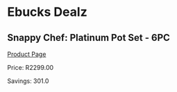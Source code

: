 
# Ebucks Dealz
## Snappy Chef: Platinum Pot Set - 6PC
[Product Page](https://www.ebucks.com/web/shop/productSelected.do?prodId=566187034&catId=704983235)

Price: R2299.00

Savings: 301.0


	